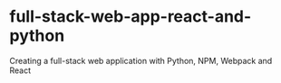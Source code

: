 # full-stack-web-app-react-and-python
Creating a full-stack web application with Python, NPM, Webpack and React
